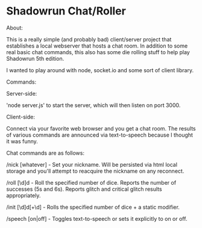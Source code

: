 ﻿# Shadowrun Chat/Roller

About:

This is a really simple (and probably bad) client/server project that establishes a local webserver that hosts a chat room. In addition to some real basic chat commands, this also has some die rolling stuff to help play Shadowrun 5th edition.

I wanted to play around with node, socket.io and some sort of client library.

Commands:

Server-side:

'node server.js' to start the server, which will then listen on port 3000.

Client-side:

Connect via your favorite web browser and you get a chat room. The results of various commands are announced via text-to-speech because I thought it was funny.

Chat commands are as follows:

/nick [whatever] - Set your nickname. Will be persisted via html local storage and you'll attempt to reacquire the nickname on any reconnect.

/roll [\d]d - Roll the specified number of dice. Reports the number of successes (5s and 6s). Reports glitch and critical glitch results appropriately.

/init [\d]d[+\d] - Rolls the specified number of dice + a static modifier. 

/speech [on|off] - Toggles text-to-speech or sets it explicitly to on or off.




